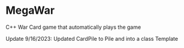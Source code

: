 # MegaWar
C++ War Card game that automatically plays the game

Update 9/16/2023: Updated CardPile to Pile and into a class Template

